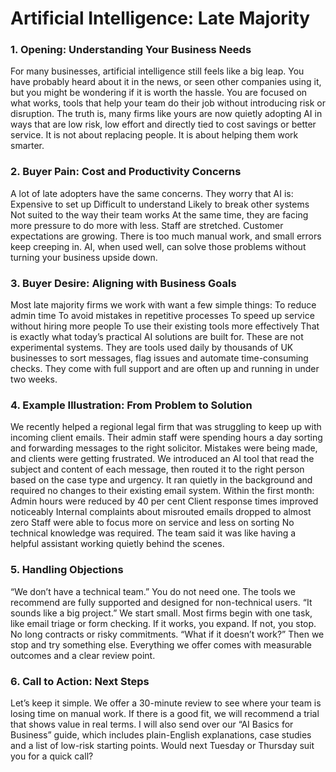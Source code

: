 # Artificial Intelligence: Late Majority
### 1. Opening: Understanding Your Business Needs
For many businesses, artificial intelligence still feels like a big leap. You have probably heard about it in the news, or seen other companies using it, but you might be wondering if it is worth the hassle. You are focused on what works, tools that help your team do their job without introducing risk or disruption.
The truth is, many firms like yours are now quietly adopting AI in ways that are low risk, low effort and directly tied to cost savings or better service. It is not about replacing people. It is about helping them work smarter.
### 2. Buyer Pain: Cost and Productivity Concerns
A lot of late adopters have the same concerns. They worry that AI is:
Expensive to set up
Difficult to understand
Likely to break other systems
Not suited to the way their team works
At the same time, they are facing more pressure to do more with less. Staff are stretched. Customer expectations are growing. There is too much manual work, and small errors keep creeping in. AI, when used well, can solve those problems without turning your business upside down.
### 3. Buyer Desire: Aligning with Business Goals
Most late majority firms we work with want a few simple things:
To reduce admin time
To avoid mistakes in repetitive processes
To speed up service without hiring more people
To use their existing tools more effectively
That is exactly what today’s practical AI solutions are built for. These are not experimental systems. They are tools used daily by thousands of UK businesses to sort messages, flag issues and automate time-consuming checks. They come with full support and are often up and running in under two weeks.
### 4. Example Illustration: From Problem to Solution
We recently helped a regional legal firm that was struggling to keep up with incoming client emails. Their admin staff were spending hours a day sorting and forwarding messages to the right solicitor. Mistakes were being made, and clients were getting frustrated.
We introduced an AI tool that read the subject and content of each message, then routed it to the right person based on the case type and urgency. It ran quietly in the background and required no changes to their existing email system.
Within the first month:
Admin hours were reduced by 40 per cent
Client response times improved noticeably
Internal complaints about misrouted emails dropped to almost zero
Staff were able to focus more on service and less on sorting
No technical knowledge was required. The team said it was like having a helpful assistant working quietly behind the scenes.
### 5. Handling Objections
“We don’t have a technical team.”
You do not need one. The tools we recommend are fully supported and designed for non-technical users.
“It sounds like a big project.”
We start small. Most firms begin with one task, like email triage or form checking. If it works, you expand. If not, you stop. No long contracts or risky commitments.
“What if it doesn’t work?”
Then we stop and try something else. Everything we offer comes with measurable outcomes and a clear review point.
### 6. Call to Action: Next Steps
Let’s keep it simple. We offer a 30-minute review to see where your team is losing time on manual work. If there is a good fit, we will recommend a trial that shows value in real terms.
I will also send over our “AI Basics for Business” guide, which includes plain-English explanations, case studies and a list of low-risk starting points. Would next Tuesday or Thursday suit you for a quick call?
